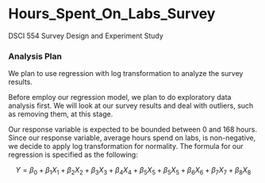 # Hours_Spent_On_Labs_Survey
DSCI 554 Survey Design and Experiment Study

### Analysis Plan

We plan to use regression with log transformation to analyze the survey results. 

Before employ our regression model, we plan to do exploratory data analysis first. We will look at our survey results and deal with outliers, such as removing them, at this stage.

Our response variable is expected to be bounded between 0 and 168 hours. Since our response variable, average hours spend on labs, is non-negative, we decide to apply log transformation for normality. The formula for our regression is specified as the following:

$$Y = \beta_0 + \beta_1 X_1 + \beta_2 X_2 + \beta_3 X_3 + \beta_4 X_4 + \beta_5 X_5 + \beta_5 X_5 + \beta_6 X_6 + \beta_7 X_7 + \beta_8 X_8$$



 